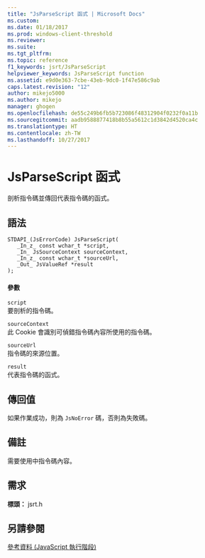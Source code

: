```yaml
---
title: "JsParseScript 函式 | Microsoft Docs"
ms.custom: 
ms.date: 01/18/2017
ms.prod: windows-client-threshold
ms.reviewer: 
ms.suite: 
ms.tgt_pltfrm: 
ms.topic: reference
f1_keywords: jsrt/JsParseScript
helpviewer_keywords: JsParseScript function
ms.assetid: e9d0e363-7cbe-43eb-9dc0-1f47e586c9ab
caps.latest.revision: "12"
author: mikejo5000
ms.author: mikejo
manager: ghogen
ms.openlocfilehash: de55c249b6fb5b723086f48312904f0232f0a11b
ms.sourcegitcommit: aadb9588877418b8b55a5612c1d3842d4520ca4c
ms.translationtype: HT
ms.contentlocale: zh-TW
ms.lasthandoff: 10/27/2017
---
```

# <a name="jsparsescript-function"></a>JsParseScript 函式
剖析指令碼並傳回代表指令碼的函式。  
  
## <a name="syntax"></a>語法  
  
```  
STDAPI_(JsErrorCode) JsParseScript(  
   _In_z_ const wchar_t *script,  
   _In_ JsSourceContext sourceContext,  
   _In_z_ const wchar_t *sourceUrl,  
   _Out_ JsValueRef *result  
);  
```  
  
#### <a name="parameters"></a>參數  
 `script`  
 要剖析的指令碼。  
  
 `sourceContext`  
 此 Cookie 會識別可偵錯指令碼內容所使用的指令碼。  
  
 `sourceUrl`  
 指令碼的來源位置。  
  
 `result`  
 代表指令碼的函式。  
  
## <a name="return-value"></a>傳回值  
 如果作業成功，則為 `JsNoError` 碼，否則為失敗碼。  
  
## <a name="remarks"></a>備註  
 需要使用中指令碼內容。  
  
## <a name="requirements"></a>需求  
 **標頭：** jsrt.h  
  
## <a name="see-also"></a>另請參閱  
 [參考資料 (JavaScript 執行階段)](../chakra-hosting/reference-javascript-runtime.md)